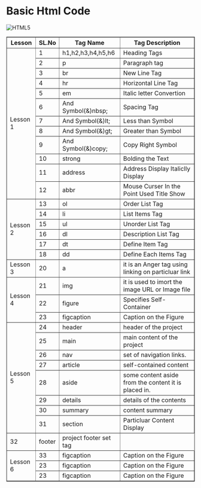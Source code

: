 # Basic Html Code

![HTML5](https://img.shields.io/badge/html5-%23E34F26.svg?style=for-the-badge&logo=html5&logoColor=white) 

<table border="1">
    <tr>
        <th>
        Lesson
        </th>
        <th>
            SL.No
        </th>
        <th>
            Tag Name
        </th>
        <th>
            Tag Description
        </th>
    </tr>
    <tr>
        <td rowspan="12">
        Lesson 1
        </td>
        <td>
            1
        </td>
        <td>
            h1,h2,h3,h4,h5,h6  
        </td>
        <td>
            Heading Tags
        </td>
    </tr>
    <tr>
        <td>
            2
        </td>
        <td>
            p
        </td>
        <td>
            Paragraph tag
        </td>
    </tr>
    <tr>
        <td>
            3
        </td>
        <td>
            br
        </td>
        <td>
            New Line Tag
        </td>
    </tr>
    <tr>
        <td>
            4
        </td>
        <td>
            hr
        </td>
        <td>
            Horizontal Line Tag
        </td>
    </tr>
    <tr>
        <td>
            5
        </td>
        <td>
            em
        </td>
        <td>
            Italic letter Convertion
        </td>
    </tr>
    <tr>
        <td>
            6
        </td>
        <td>
            And Symbol(&)nbsp;
        </td>
        <td>
            Spacing Tag
        </td>
    </tr>
    <tr>
        <td>
            7
        </td>
        <td>
            And Symbol(&)lt;
        </td>
        <td>
            Less than Symbol
        </td>
    </tr>
    <tr>
        <td>
            8
        </td>
        <td>
            And Symbol(&)gt;
        </td>
        <td>
            Greater than Symbol
        </td>
    </tr>
    <tr>
        <td>
            9
        </td>
        <td>
            And Symbol(&)copy;
        </td>
        <td>
            Copy Right Symbol
        </td>
    </tr>
    <tr>
        <td>
            10
        </td>
        <td>
            strong
        </td>
        <td>
            Bolding the Text
        </td>
    </tr>
    <tr>
        <td>
            11
        </td>
        <td>
            address
        </td>
        <td>
            Address Display Italiclly Display
        </td>
    </tr>
    <tr>
        <td>
            12
        </td>
        <td>
            abbr
        </td>
        <td>
            Mouse Curser In the Point Used Title Show
        </td>
    </tr>
    <tr>
        <td rowspan="6">
        Lesson 2
        </td>
        <td>
            13
        </td>
        <td>
            ol
        </td>
        <td>
            Order List Tag
        </td>
    </tr>
    <tr>
        <td>
            14
        </td>
        <td>
            li 
        </td>
        <td>
            List Items Tag
        </td>
    </tr>
    <tr>
        <td>
            15
        </td>
        <td>
            ul
        </td>
        <td>
            Unorder List Tag
        </td>
    </tr>
    <tr>
        <td>
            16
        </td>
        <td>
            dl
        </td>
        <td>
            Description List Tag
        </td>
    </tr>
    <tr>
        <td>
            17
        </td>
        <td>
            dt
        </td>
        <td>
            Define Item Tag
        </td>
    </tr>
    <tr>
        <td>
            18
        </td>
        <td>
            dd
        </td>
        <td>
            Define Each Items Tag
        </td>
    </tr>
    <tr>
        <td rowspan="1">
        Lesson 3
        </td>
        <td>
            20
        </td>
        <td>
            a 
        </td>
        <td>
            it is an Anger tag using linking on particluar link
        </td>
    </tr>
    <tr>
        <td rowspan="3">
        Lesson 4
        </td>
        <td>
            21
        </td>
        <td>
            img
        </td>
        <td>
            it is used to imort the image URL or Image file
        </td>
    </tr>
    <tr>
        <td>
            22
        </td>
        <td>
            figure
        </td>
        <td>
            Specifies Self-Container
        </td>
    </tr>
    <tr>
        <td>
            23
        </td>
        <td>
            figcaption
        </td>
        <td>
            Caption on the Figure
        </td>
    </tr>
    <tr>
        <td rowspan="8">
        Lesson 5
        </td>
        <td>
            24
        </td>
        <td>
            header
        </td>
        <td>
            header of the project
        </td>
    </tr>
    <tr>
        <td>
            25
        </td>
        <td>
            main
        </td>
        <td>
            main content of the project
        </td>
    </tr>
    <tr>
        <td>
            26
        </td>
        <td>
            nav
        </td>
        <td>
            set of navigation links.
        </td>
    </tr>
    <tr>
        <td>
            27
        </td>
        <td>
            article
        </td>
        <td>
            self-contained content
        </td>
    </tr>
    <tr>
        <td>
            28
        </td>
        <td>
            aside
        </td>
        <td>
            some content aside from the content it is placed in.
        </td>
    </tr>
    <tr>
        <td>
            29
        </td>
        <td>
            details
        </td>
        <td>
            details of the contents
        </td>
    </tr>
    <tr>
        <td>
            30
        </td>
        <td>
            summary
        </td>
        <td>
            content summary
        </td>
    </tr>
    <tr>
        <td>
            31
        </td>
        <td>
            section
        </td>
        <td>
            Particluar Content Display
        </td>
    </tr>
    <tr>
        <td>
            32
        </td>
        <td>
            footer
        </td>
        <td>
            project footer set tag
        </td>
    </tr>
    <tr>
        <td rowspan="6">
        Lesson 6
        </td>
        <td>
            33
        </td>
        <td>
            figcaption
        </td>
        <td>
            Caption on the Figure
        </td>
    </tr>
    <tr>
        <td>
            23
        </td>
        <td>
            figcaption
        </td>
        <td>
            Caption on the Figure
        </td>
    </tr>
    <tr>
        <td>
            23
        </td>
        <td>
            figcaption
        </td>
        <td>
            Caption on the Figure
        </td>
    </tr>
</table> 